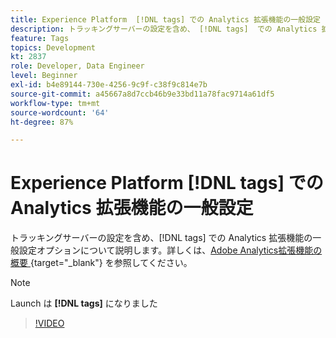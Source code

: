 ```yaml
---
title: Experience Platform  [!DNL tags] での Analytics 拡張機能の一般設定
description: トラッキングサーバーの設定を含め、 [!DNL tags]  での Analytics 拡張機能の一般設定オプションについて説明します。
feature: Tags
topics: Development
kt: 2837
role: Developer, Data Engineer
level: Beginner
exl-id: b4e89144-730e-4256-9c9f-c38f9c814e7b
source-git-commit: a45667a8d7ccb46b9e33bd11a78fac9714a61df5
workflow-type: tm+mt
source-wordcount: '64'
ht-degree: 87%

---
```


# Experience Platform [!DNL tags] での Analytics 拡張機能の一般設定

トラッキングサーバーの設定を含め、[!DNL tags] での Analytics 拡張機能の一般設定オプションについて説明します。詳しくは、[Adobe Analytics拡張機能の概要 &#x200B;](https://experienceleague.adobe.com/docs/experience-platform/tags/extensions/client/analytics/overview.html?lang=ja){target="_blank"} を参照してください。

>[!NOTE]
>
> Launch は **[!DNL tags]** になりました

>[!VIDEO](https://video.tv.adobe.com/v/3429916/?quality=12&learn=on&captions=jpn)
